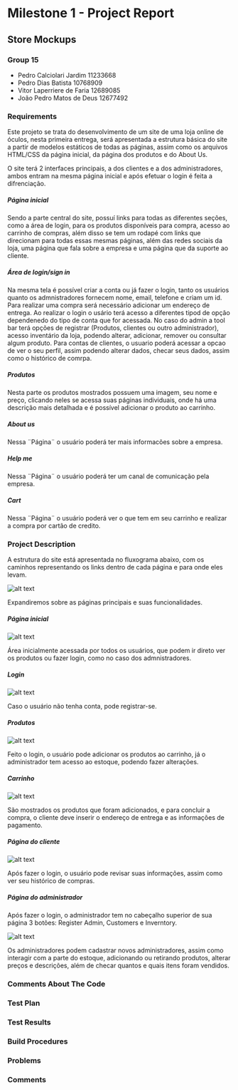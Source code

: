 # Milestone 1 - Project Report
## Store Mockups

### Group 15 
- Pedro Calciolari Jardim 11233668
- Pedro Dias Batista 10768909
- Vitor Laperriere de Faria 12689085
- João Pedro Matos de Deus 12677492

### Requirements
Este projeto se trata do desenvolvimento de um site de uma loja online de óculos, nesta primeira entrega, será apresentada a estrutura básica do site a partir de modelos estáticos de todas as páginas, assim como os arquivos HTML/CSS da página inicial, da página dos produtos e do About Us.

O site terá 2 interfaces principais, a dos clientes e a dos administradores, ambos entram na mesma página inicial e após efetuar o login é feita a difrenciação.

##### Página inicial

Sendo a parte central do site, possuí links para todas as diferentes seções, como a área de login, para os produtos disponíveis para compra, acesso ao carrinho de compras, além disso se tem um rodapé com links que direcionam para todas essas mesmas páginas, além das redes sociais da loja, uma página que fala sobre a empresa e uma página que da suporte ao cliente.

##### Área de login/sign in

Na mesma tela é possível criar a conta ou já fazer o login, tanto os usuários quanto os admnistradores fornecem nome, email, telefone e criam um id. Para realizar uma compra será necessário adicionar um endereço de entrega. Ao realizar o login o usário terá acesso a diferentes tipod de opção dependenedo do tipo de conta que for acessada. No caso do admin a tool bar terá opções de registrar (Produtos, clientes ou outro administrador), acesso inventário da loja, podendo alterar, adicionar, remover ou consultar algum produto. Para contas de clientes, o usuario poderá acessar a opcao de ver o seu perfil, assim podendo alterar dados, checar seus dados, assim como o histórico de comrpa.

##### Produtos

Nesta parte os produtos mostrados possuem uma imagem, seu nome e preço, clicando neles se acessa suas páginas individuais, onde há uma descrição mais detalhada e é possível adicionar o produto ao carrinho.

##### About us

Nessa ¨Página¨ o usuário poderá ter mais informacões sobre a empresa. 

##### Help me

Nessa ¨Página¨ o usuário poderá ter um canal de comunicação pela empresa. 

##### Cart

Nessa ¨Página¨ o usuário poderá ver o que tem em seu carrinho e realizar a compra por cartão de credito. 


### Project Description

A estrutura do site está apresentada no fluxograma abaixo, com os caminhos representando os links dentro de cada página e para onde eles levam.

![alt text](https://github.com/pedrodbatista/Web-Grupo15/blob/f72b56f012a835c35d8b7642196964a08376dfd2/fluxograma.png)

Expandiremos sobre as páginas principais e suas funcionalidades.

##### Página inicial

![alt text](https://github.com/pedrodbatista/Web-Grupo15/blob/f9b16f8d0db361f342ac590a6b044a05fe4b5caf/principal.png)

Área inicialmente acessada por todos os usuários, que podem ir direto ver os produtos ou fazer login, como no caso dos admnistradores.

##### Login

![alt text](https://github.com/pedrodbatista/Web-Grupo15/blob/482291d8671120891594acd589832f928b1daca7/login.png)

Caso o usuário não tenha conta, pode registrar-se.

##### Produtos

![alt text](https://github.com/pedrodbatista/Web-Grupo15/blob/5f1129cd0f0a23b00c3322e4ed4d8b4bd9f1c990/produtos.png)

Feito o login, o usuário pode adicionar os produtos ao carrinho, já o administrador tem acesso ao estoque, podendo fazer alterações.

##### Carrinho

![alt text](https://github.com/pedrodbatista/Web-Grupo15/blob/38e6d68c6330d21f9e72144756d72e6237911659/carrinho.png)

São mostrados os produtos que foram adicionados, e para concluir a compra, o cliente deve inserir o endereço de entrega e as informações de pagamento.

##### Página do cliente

![alt text](https://github.com/pedrodbatista/Web-Grupo15/blob/13d590dde09b888772b98728d891059ca7cec727/user.png)

Após fazer o login, o usuário pode revisar suas informações, assim como ver seu histórico de compras.

##### Página do administrador

Após fazer o login, o administrador tem no cabeçalho superior de sua página 3 botões: Register Admin, Customers e Inverntory.

![alt text](https://github.com/pedrodbatista/Web-Grupo15/blob/482291d8671120891594acd589832f928b1daca7/admin.png)

Os administradores podem cadastrar novos administradores, assim como interagir com a parte do estoque, adicionando ou retirando produtos, alterar preços e descrições, além de checar quantos e quais itens foram vendidos.

### Comments About The Code

### Test Plan

### Test Results

### Build Procedures

### Problems

### Comments
